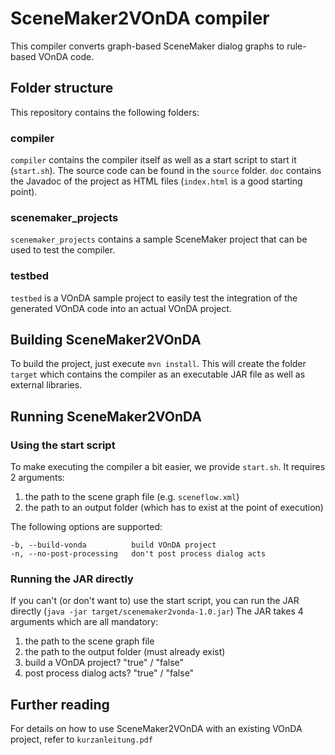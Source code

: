 # SceneMaker2VOnDA compiler

This compiler converts graph-based SceneMaker dialog graphs to rule-based VOnDA code.

## Folder structure

This repository contains the following folders:

### compiler

`compiler` contains the compiler itself as well as a start script to start it (`start.sh`). The source code can be found in the `source` folder. `doc` contains the Javadoc of the project as HTML files (`index.html` is a good starting point).

### scenemaker_projects

`scenemaker_projects` contains a sample SceneMaker project that can be used to test the compiler.

### testbed

`testbed` is a VOnDA sample project to easily test the integration of the generated VOnDA code into an actual VOnDA project.

## Building SceneMaker2VOnDA

To build the project, just execute `mvn install`. This will create the folder `target` which contains the compiler as an executable JAR file as well as external libraries.

## Running SceneMaker2VOnDA

### Using the start script

To make executing the compiler a bit easier, we provide `start.sh`. It requires 2 arguments:

1. the path to the scene graph file (e.g. `sceneflow.xml`)
2. the path to an output folder (which has to exist at the point of execution)

The following options are supported:

```
-b, --build-vonda          build VOnDA project
-n, --no-post-processing   don't post process dialog acts
```
### Running the JAR directly

If you can't (or don't want to) use the start script, you can run the JAR directly (`java -jar target/scenemaker2vonda-1.0.jar`)
The JAR takes 4 arguments which are all mandatory:

1. the path to the scene graph file
2. the path to the output folder (must already exist)
3. build a VOnDA project? "true" / "false"
4. post process dialog acts? "true" / "false"

## Further reading

For details on how to use SceneMaker2VOnDA with an existing VOnDA project, refer to `kurzanleitung.pdf`
